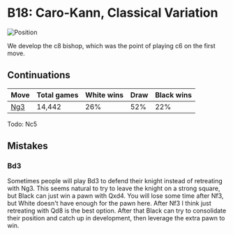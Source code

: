 # B18: Caro-Kann, Classical Variation

![Position](https://chessboardimage.com/rn1qkbnr/pp2pppp/2p5/5b2/3PN3/8/PPP2PPP/R1BQKBNR.png)

We develop the c8 bishop, which was the point of playing c6 on the first move.

## Continuations

Move                                                        | Total games | White wins | Draw | Black wins
------------------------------------------------------------|-------------|------------|------|-----------
[Ng3](rn1qkbnr-pp2pppp-2p5-5b2-3P4-6N1-PPP2PPP-R1BQKBNR.md) | 14,442      | 26%        | 52%  | 22%

Todo: Nc5

## Mistakes

### Bd3

Sometimes people will play Bd3 to defend their knight instead of retreating
with Ng3. This seems natural to try to leave the knight on a strong square, but
Black can just win a pawn with Qxd4. You will lose some time after Nf3, but
White doesn't have enough for the pawn here. After Nf3 I think just retreating
with Qd8 is the best option. After that Black can try to consolidate their
position and catch up in development, then leverage the extra pawn to win.
